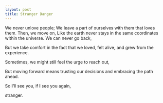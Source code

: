 ```yaml
---
layout: post
title: Stranger Danger
---
```


We never unlove people; 
We leave a part of ourselves with them that loves them. 
Then, we move on, 
Like the earth never stays in the same coordinates within the universe. 
We can never go back, 

But we take comfort in the fact that we loved, felt alive, and grew from the experience.

Sometimes, we might still feel the urge to reach out, 

But moving forward means trusting our decisions and embracing the path ahead. 

So I'll see you, if I see you again, 


stranger.
